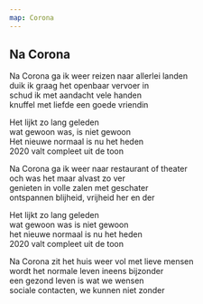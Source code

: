 ```yaml
---
map: Corona
---
```


## Na Corona

Na Corona ga ik weer reizen naar allerlei landen \
duik ik graag het openbaar vervoer in \
schud ik met aandacht vele handen \
knuffel met liefde een goede vriendin

Het lijkt zo lang geleden \
wat gewoon was, is niet gewoon \
Het nieuwe normaal is nu het heden  \
2020 valt compleet uit de toon 

Na Corona ga ik weer naar restaurant of theater \
och was het maar alvast zo ver  \
genieten in volle zalen met geschater  \
ontspannen blijheid, vrijheid her en der 

Het lijkt zo lang geleden \
wat gewoon was is niet gewoon  \
het nieuwe normaal is nu het heden  \
2020 valt compleet uit de toon 

Na Corona zit het huis weer vol met lieve mensen \
wordt het normale leven ineens bijzonder \
een gezond leven is wat we wensen \
sociale contacten, we kunnen niet zonder
